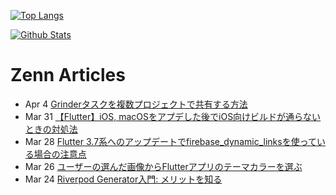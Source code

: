 [![Top Langs](https://github-readme-stats.vercel.app/api/top-langs?username=K9i-0&langs_count=8&layout=compact)](https://github.com/anuraghazra/github-readme-stats)

[![Github Stats](https://github-readme-stats.vercel.app/api?username=K9i-0&count_private=true&show_icons=true)](https://github.com/anuraghazra/github-readme-stats)

# Zenn Articles

<!-- profile updater begin: zenn -->
- Apr 4 [Grinderタスクを複数プロジェクトで共有する方法](https://zenn.dev/k9i/articles/7edaab87c644aa)
- Mar 31 [【Flutter】iOS, macOSをアプデした後でiOS向けビルドが通らないときの対処法](https://zenn.dev/k9i/articles/b7957a1ff16d7e)
- Mar 28 [Flutter 3.7系へのアップデートでfirebase_dynamic_linksを使っている場合の注意点](https://zenn.dev/k9i/articles/44d6ce8e2d4773)
- Mar 26 [ユーザーの選んだ画像からFlutterアプリのテーマカラーを選ぶ](https://zenn.dev/k9i/articles/1ab92bf16a11f2)
- Mar 24 [Riverpod Generator入門: メリットを知る](https://zenn.dev/k9i/articles/2159e248505f60)
<!-- profile updater end: zenn -->

<!--
**K9i-0/K9i-0** is a ✨ _special_ ✨ repository because its `README.md` (this file) appears on your GitHub profile.

Here are some ideas to get you started:

- 🔭 I’m currently working on ...
- 🌱 I’m currently learning ...
- 👯 I’m looking to collaborate on ...
- 🤔 I’m looking for help with ...
- 💬 Ask me about ...
- 📫 How to reach me: ...
- 😄 Pronouns: ...
- ⚡ Fun fact: ...
-->
